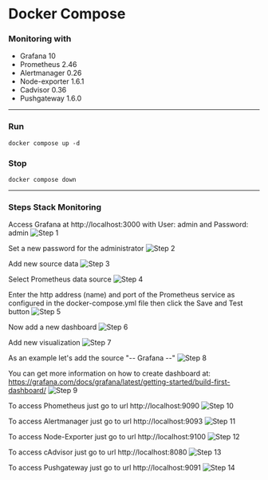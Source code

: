 # Docker Compose
### Monitoring with 
- Grafana 10
- Prometheus 2.46
- Alertmanager 0.26
- Node-exporter 1.6.1
- Cadvisor 0.36
- Pushgateway 1.6.0
---
### Run
```
docker compose up -d
```
### Stop
```
docker compose down
```

---
### Steps Stack Monitoring
Access Grafana at http://localhost:3000 with User: admin and Password: admin
![Step 1](screens/1.png "Step 1")

Set a new password for the administrator
![Step 2](screens/2.png "Step 2")

Add new source data
![Step 3](screens/3.png "Step 3")

Select Prometheus data source
![Step 4](screens/4.png "Step 4")

Enter the http address (name) and port of the Prometheus service as configured in the docker-compose.yml file then click the Save and Test button
![Step 5](screens/5.png "Step 5")

Now add a new dashboard
![Step 6](screens/6.png "Step 6")

Add new visualization
![Step 7](screens/7.png "Step 7")

As an example let's add the source "-- Grafana --"
![Step 8](screens/8.png "Step 8")

You can get more information on how to create dashboard at: https://grafana.com/docs/grafana/latest/getting-started/build-first-dashboard/
![Step 9](screens/9.png "Step 9")

To access Phometheus just go to url http://localhost:9090
![Step 10](screens/10.png "Step 10")

To access Alertmanager just go to url http://localhost:9093
![Step 11](screens/11.png "Step 11")

To access Node-Exporter just go to url http://localhost:9100
![Step 12](screens/12.png "Step 12")

To access cAdvisor just go to url http://localhost:8080
![Step 13](screens/13.png "Step 13")

To access Pushgateway just go to url http://localhost:9091
![Step 14](screens/14.png "Step 14")

